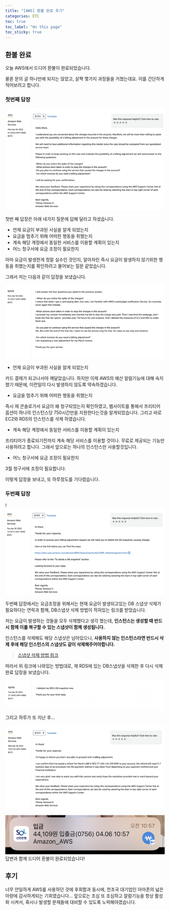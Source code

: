 ```yaml
---
title: "[AWS] 환불 완료 후기"
categories: ETC
toc: true
toc_label: "On this page"
toc_sticky: true
---
```

## 환불 완료
오늘 AWS에서 드디어 환불이 완료되었습니다.

물론 문의 글 하나만에 되지는 않았고, 살짝 몇가지 과정들을 거쳤는데요. 이를 간단하게 적어보려고 합니다.


### 첫번째 답장
![image1](/assets/images/tech/ETC/2022-04-06-[AWS]/image1.PNG)

첫번 째 답장은 아래 네가지 질문에 답해 달라고 하셨습니다.

- 언제 요금이 부과된 사실을 알게 되었는지
- 요금을 멈추기 위해 어떠한 행동을 취했는지
- 계속 해당 계정에서 동일한 서비스를 이용할 계획이 있는지
- 어느 청구서에 요금 조정이 필요한지

아마 요금이 발생한게 정말 실수인 것인지, 알아차린 즉시 요금이 발생하지 않기위한 행동을 취했는지를 확인하려고 물어보는 질문 같았습니다.

그래서 저는 다음과 같이 답장을 보냈습니다.

![image1](/assets/images/tech/ETC/2022-04-06-[AWS]/image2.PNG)

- 언제 요금이 부과된 사실을 알게 되었는지

카드 결제가 되고나서야 깨달았습니다. 하지만 이제 AWS의 예산 알람기능에 대해 숙지 했기 때문에, 이런일이 다시 발생하지 않도록 약속하겠습니다.

- 요금을 멈추기 위해 어떠한 행동을 취했는지

즉시 제 콘솔로가서 요금이 왜 청구되었는지 확인하였고, 웹사이트를 통해서 프리티어 옵션이 하나의 인스턴스당 750시간만을 지원한다는것을 알게되었습니다. 그리고 바로 EC2와 RDS의 인스턴스를 삭제 하였습니다.
 
- 계속 해당 계정에서 동일한 서비스를 이용할 계획이 있는지

프리티어가 종료되기전까지 계속 해당 서비스를 이용할 것이나. 무료로 제공되는 기능만 사용하려고 합니다. 그래서 앞으로는 하나의 인스턴스만 사용할것입니다.
 
- 어느 청구서에 요금 조정이 필요한지

3월 청구서에 조정이 필요합니다.

이렇게 답장을 보내고, 또 하루정도를 기다렸습니다.

### 두번째 답장
!![image1](/assets/images/tech/ETC/2022-04-06-[AWS]/image3.PNG)

두번째 답장에서는 요금조정을 위해서는 현재 요금이 발생되고있는 DB 스냅샷 삭제가 필요하다는 연락과 함께, DB스냅샷 삭제 방법이 적혀있는 링크를 받았습니다.

저는 요금이 발생하는 것들을 모두 삭제했다고 생각 했는데, **인스턴스는 생성할 때 반드시 함께 이를 복구할 수 있는 스냅샷이 함께 생성됩니다.**

인스턴스를 삭제해도 해당 스냅샷은 남아있으니, **사용하지 않는 인스턴스라면 반드시 삭제 후에 해당 인스턴스의 스냅샷도 같이 삭제해주어야합니다.**

> [스냅샷 삭제 방법 링크](https://docs.aws.amazon.com/AmazonRDS/latest/UserGuide/USER_DeleteSnapshot.html )

따라서 위 링크에 나와있는 방법대로, 제 RDS에 있는 DB스냅샷을 삭제한 후 다시 삭제완료 답장을 보냈습니다.

![image1](/assets/images/tech/ETC/2022-04-06-[AWS]/image4.PNG)

그리고 하루가 또 지난 후...

![image1](/assets/images/tech/ETC/2022-04-06-[AWS]/image5.PNG)

![image1](/assets/images/tech/ETC/2022-04-06-[AWS]/image6.jpeg)
답변과 함께 드디어 환불이 완료되었습니다!

## 후기
너무 안일하게 AWS를 사용하던 것에 후회함과 동시에, 천조국 대기업인 아마존의 넓은 아량에 감사하게되는 기회였습니다... 앞으로는 조심 또 조심하고 알람기능을 항상 활성화 시켜서, 혹시나 발생할 문제들에 대비할 수 있도록 노력해야겠습니다.




